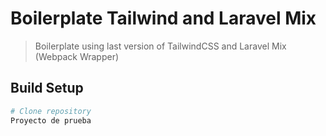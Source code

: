 # Boilerplate Tailwind and Laravel Mix

> Boilerplate using last version of TailwindCSS and Laravel Mix (Webpack Wrapper)

## Build Setup

```bash
# Clone repository
Proyecto de prueba
```
